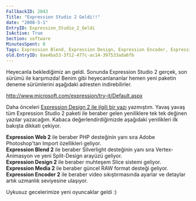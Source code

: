 ```yaml
---
FallbackID: 2043
Title: "Expression Studio 2 Geldi!!"
date: "2008-5-1"
EntryID: Expression_Studio_2_Geldi
IsActive: True
Section: software
MinutesSpent: 0
Tags: Expression Blend, Expression Design, Expression Encoder, Expression Media, Expression Studio, Expression Web
old.EntryID: 8ae4ba53-3f12-477c-ac14-397533ada6fb
---
```

Heyecanla beklediğimiz an geldi. Sonunda Expression Studio 2 gerçek, son
sürümü ile karşımızda! Benim gibi heyecanlananlar hemen yeni paketin
deneme sürümlerini aşağıdaki adresten indirebilirler.

<http://www.microsoft.com/expression/try-it/Default.aspx>

Daha önceleri [Expression Design 2 ile ilgili bir
yazı](http://daron.yondem.com/tr/post/eb52af92-3369-4e26-a519-61fc18518097)
yazmıştım. Yavaş yavaş tüm Expression Studio 2 paketi ile beraber gelen
yeniliklere tek tek değinen yazılar yazacağım. Kabaca
değerlendirdiğimizde aşağıdaki yenilikleri ilk bakışta dikkati çekiyor.

**Expression Web 2** ile beraber PHP desteğinin yanı sıra Adobe
Photoshop'tan Import özellikleri geliyor.\
 **Expression Blend 2** ile beraber Silverlight desteğinin yanı sıra
Vertex-Animasyon ve yeni Split-Design arayüzü geliyor.\
 **Expression Design 2** ile beraber muhteşem Slice sistemi geliyor.\
 **Expression Media 2** ile beraber güncel RAW format desteği geliyor.\
 **Expression Encoder 2** ile beraber video sıkıştırmasında ayarlar ve
detaylar artık uzmanlık seviyesine ulaşıyor.

Uykusuz gecelerimize yeni oyuncaklar geldi :)



